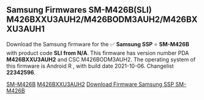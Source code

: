 <h2>Samsung Firmwares SM-M426B(SLI) M426BXXU3AUH2/M426BODM3AUH2/M426BXXU3AUH1</h2>
Download the Samsung firmware for the ✅ <strong>Samsung SSP </strong> ⭐ <strong>SM-M426B</strong> with product code <strong>SLI</strong> <strong> from N/A</strong>. This firmware has version number PDA <strong>M426BXXU3AUH2</strong> and CSC M426BODM3AUH2. The operating system of this firmware is Android R , with build date 2021-10-06. Changelist <strong>22342596</strong>.


[SM-M426B](https://samfirm.shop/samsung/model/SM-M426B)
[M426BXXU3AUH2](https://samfirm.shop/samsung/pda/M426BXXU3AUH2)
[Download Firmware Samsung SSP SM-M426B](https://samfirm.shop/samsung/firmware/463389)
